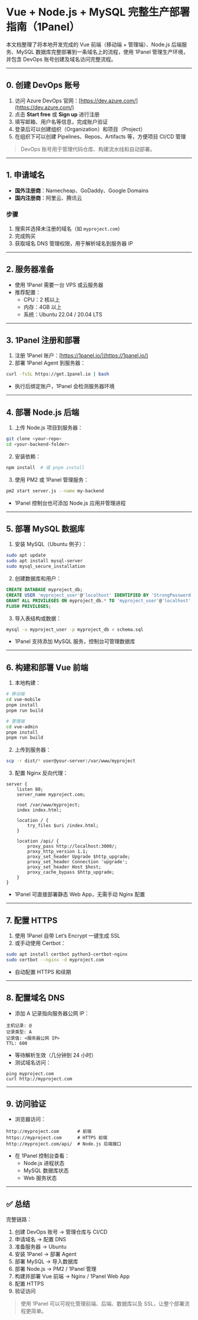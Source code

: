 # Vue + Node.js + MySQL 完整生产部署指南（1Panel）

本文档整理了将本地开发完成的 Vue 前端（移动端 + 管理端）、Node.js 后端服务、MySQL 数据库完整部署到一条域名上的流程，使用 1Panel 管理生产环境，并包含 DevOps 账号创建及域名访问完整流程。

---

## 0. 创建 DevOps 账号

1. 访问 Azure DevOps 官网：[https://dev.azure.com/](https://dev.azure.com/)  
2. 点击 **Start free** 或 **Sign up** 进行注册
3. 填写邮箱、用户名等信息，完成账户验证
4. 登录后可以创建组织（Organization）和项目（Project）
5. 在组织下可以创建 Pipelines、Repos、Artifacts 等，方便项目 CI/CD 管理

> DevOps 账号用于管理代码仓库、构建流水线和自动部署。

---

## 1. 申请域名

- **国外注册商**：Namecheap、GoDaddy、Google Domains
- **国内注册商**：阿里云、腾讯云

### 步骤
1. 搜索并选择未注册的域名（如 `myproject.com`）
2. 完成购买
3. 获取域名 DNS 管理权限，用于解析域名到服务器 IP

---

## 2. 服务器准备

- 使用 1Panel 需要一台 VPS 或云服务器
- 推荐配置：
  - CPU：2 核以上
  - 内存：4GB 以上
  - 系统：Ubuntu 22.04 / 20.04 LTS

---

## 3. 1Panel 注册和部署

1. 注册 1Panel 账户：[https://1panel.io/](https://1panel.io/)
2. 部署 1Panel Agent 到服务器：

```bash
curl -fsSL https://get.1panel.io | bash
```

- 执行后绑定账户，1Panel 会检测服务器环境

---

## 4. 部署 Node.js 后端

1. 上传 Node.js 项目到服务器：

```bash
git clone <your-repo>
cd <your-backend-folder>
```

2. 安装依赖：

```bash
npm install  # 或 pnpm install
```

3. 使用 PM2 或 1Panel 管理服务：

```bash
pm2 start server.js --name my-backend
```

- 1Panel 控制台也可添加 Node.js 应用并管理进程

---

## 5. 部署 MySQL 数据库

1. 安装 MySQL（Ubuntu 例子）：

```bash
sudo apt update
sudo apt install mysql-server
sudo mysql_secure_installation
```

2. 创建数据库和用户：

```sql
CREATE DATABASE myproject_db;
CREATE USER 'myproject_user'@'localhost' IDENTIFIED BY 'StrongPassword!';
GRANT ALL PRIVILEGES ON myproject_db.* TO 'myproject_user'@'localhost';
FLUSH PRIVILEGES;
```

3. 导入表结构或数据：

```bash
mysql -u myproject_user -p myproject_db < schema.sql
```

- 1Panel 支持添加 MySQL 服务，控制台可管理数据库

---

## 6. 构建和部署 Vue 前端

1. 本地构建：

```bash
# 移动端
cd vue-mobile
pnpm install
pnpm run build

# 管理端
cd vue-admin
pnpm install
pnpm run build
```

2. 上传到服务器：

```bash
scp -r dist/* user@your-server:/var/www/myproject
```

3. 配置 Nginx 反向代理：

```nginx
server {
    listen 80;
    server_name myproject.com;

    root /var/www/myproject;
    index index.html;

    location / {
        try_files $uri /index.html;
    }

    location /api/ {
        proxy_pass http://localhost:3000/;
        proxy_http_version 1.1;
        proxy_set_header Upgrade $http_upgrade;
        proxy_set_header Connection 'upgrade';
        proxy_set_header Host $host;
        proxy_cache_bypass $http_upgrade;
    }
}
```

- 1Panel 可直接部署静态 Web App，无需手动 Nginx 配置

---

## 7. 配置 HTTPS

1. 使用 1Panel 自带 Let’s Encrypt 一键生成 SSL
2. 或手动使用 Certbot：

```bash
sudo apt install certbot python3-certbot-nginx
sudo certbot --nginx -d myproject.com
```

- 自动配置 HTTPS 和续期

---

## 8. 配置域名 DNS

- 添加 A 记录指向服务器公网 IP：

```
主机记录: @
记录类型: A
记录值: <服务器公网 IP>
TTL: 600
```

- 等待解析生效（几分钟到 24 小时）
- 测试域名访问：

```
ping myproject.com
curl http://myproject.com
```

---

## 9. 访问验证

- 浏览器访问：

```
http://myproject.com       # 前端
https://myproject.com      # HTTPS 前端
http://myproject.com/api/  # Node.js 后端接口
```

- 在 1Panel 控制台查看：
  - Node.js 进程状态
  - MySQL 数据库状态
  - Web 服务状态

---

## ✅ 总结

完整链路：
1. 创建 DevOps 账号 → 管理仓库与 CI/CD
2. 申请域名 → 配置 DNS
3. 准备服务器 → Ubuntu
4. 安装 1Panel → 部署 Agent
5. 部署 MySQL → 导入数据库
6. 部署 Node.js → PM2 / 1Panel 管理
7. 构建并部署 Vue 前端 → Nginx / 1Panel Web App
8. 配置 HTTPS
9. 验证访问

> 使用 1Panel 可以可视化管理前端、后端、数据库以及 SSL，让整个部署流程更简单。

